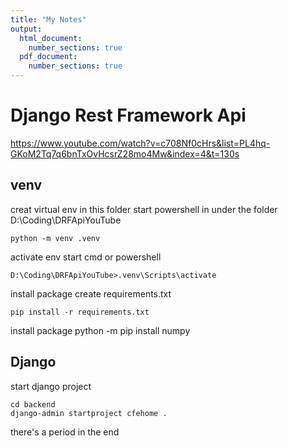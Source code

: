 ```yaml
---
title: "My Notes"
output:
  html_document:
    number_sections: true
  pdf_document:
    number_sections: true
---
```


# Django Rest Framework Api
https://www.youtube.com/watch?v=c708Nf0cHrs&list=PL4hq-GKoM2Tq7q6bnTxOvHcsrZ28mo4Mw&index=4&t=130s

## venv 
creat virtual env in this folder
start powershell in under the folder D:\Coding\DRFApiYouTube

    python -m venv .venv

activate env
start cmd or powershell

    D:\Coding\DRFApiYouTube>.venv\Scripts\activate

install package
create requirements.txt

    pip install -r requirements.txt

install package
    python -m pip install numpy

## Django
start django project

    cd backend
    django-admin startproject cfehome .
there's a period in the end